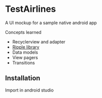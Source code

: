 # TestAirlines

A UI mockup for a sample native android app

Concepts learned
- Recyclerview and adapter
- [Ripple library](https://github.com/traex/RippleEffect)
- Data models
- View pagers
- Transitions

## Installation
Import in android studio
